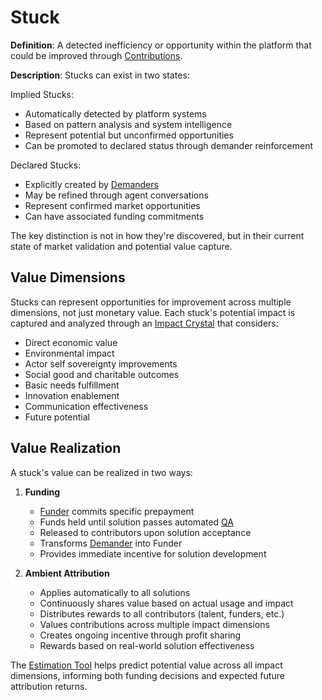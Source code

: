 # Stuck

**Definition**: A detected inefficiency or opportunity within the platform that
could be improved through [Contributions](contribution.md).

**Description**: Stucks can exist in two states:

Implied Stucks:

- Automatically detected by platform systems
- Based on pattern analysis and system intelligence
- Represent potential but unconfirmed opportunities
- Can be promoted to declared status through demander reinforcement

Declared Stucks:

- Explicitly created by [Demanders](actor-demander.md)
- May be refined through agent conversations
- Represent confirmed market opportunities
- Can have associated funding commitments

The key distinction is not in how they're discovered, but in their current state
of market validation and potential value capture.

## Value Dimensions

Stucks can represent opportunities for improvement across multiple dimensions,
not just monetary value. Each stuck's potential impact is captured and analyzed
through an [Impact Crystal](impact-crystal.md) that considers:

- Direct economic value
- Environmental impact
- Actor self sovereignty improvements
- Social good and charitable outcomes
- Basic needs fulfillment
- Innovation enablement
- Communication effectiveness
- Future potential

## Value Realization

A stuck's value can be realized in two ways:

1. **Funding**

   - [Funder](actor-funder.md) commits specific prepayment
   - Funds held until solution passes automated [QA](qa.md)
   - Released to contributors upon solution acceptance
   - Transforms [Demander](actor-demander.md) into Funder
   - Provides immediate incentive for solution development

2. **Ambient Attribution**
   - Applies automatically to all solutions
   - Continuously shares value based on actual usage and impact
   - Distributes rewards to all contributors (talent, funders, etc.)
   - Values contributions across multiple impact dimensions
   - Creates ongoing incentive through profit sharing
   - Rewards based on real-world solution effectiveness

The [Estimation Tool](estimation-tool.md) helps predict potential value across
all impact dimensions, informing both funding decisions and expected future
attribution returns.
